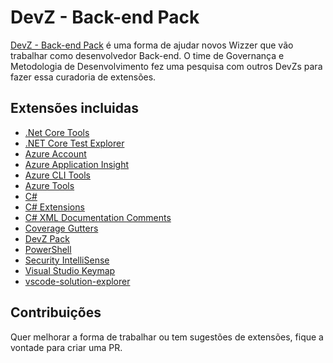# DevZ - Back-end Pack

[DevZ - Back-end Pack](https://marketplace.visualstudio.com/items?itemName=WizSolucoes.devz-back-end-pack) é uma forma de ajudar novos Wizzer que vão trabalhar como desenvolvedor Back-end. O time de Governança e Metodologia de Desenvolvimento fez uma pesquisa com outros DevZs para fazer essa curadoria de extensões.

## Extensões incluidas

* [.Net Core Tools](https://marketplace.visualstudio.com/items?itemName=formulahendry.dotnet)
* [.NET Core Test Explorer](https://marketplace.visualstudio.com/items?itemName=formulahendry.dotnet-test-explorer)
* [Azure Account](https://marketplace.visualstudio.com/items?itemName=ms-vscode.azure-account)
* [Azure Application Insight](https://marketplace.visualstudio.com/items?itemName=VisualStudioOnlineApplicationInsights.application-insights)
* [Azure CLI Tools](https://marketplace.visualstudio.com/items?itemName=ms-vscode.azurecli)
* [Azure Tools](https://marketplace.visualstudio.com/items?itemName=ms-vscode.vscode-node-azure-pack)
* [C#](https://marketplace.visualstudio.com/items?itemName=ms-dotnettools.csharp)
* [C# Extensions](https://marketplace.visualstudio.com/items?itemName=jchannon.csharpextensions)
* [C# XML Documentation Comments](https://marketplace.visualstudio.com/items?itemName=k--kato.docomment)
* [Coverage Gutters](https://marketplace.visualstudio.com/items?itemName=ryanluker.vscode-coverage-gutters)
* [DevZ Pack](https://marketplace.visualstudio.com/items?itemName=WizSolucoes.devz-pack)
* [PowerShell](https://marketplace.visualstudio.com/items?itemName=ms-vscode.powershell)
* [Security IntelliSense](https://marketplace.visualstudio.com/items?itemName=azsdktm.SecurityIntelliSense)
* [Visual Studio Keymap](https://marketplace.visualstudio.com/items?itemName=ms-vscode.vs-keybindings)
* [vscode-solution-explorer](https://marketplace.visualstudio.com/items?itemName=fernandoescolar.vscode-solution-explorer)

## Contribuições

Quer melhorar a forma de trabalhar ou tem sugestões de extensões, fique a vontade para criar uma PR.
